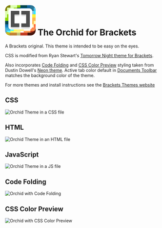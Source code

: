 ![Brackets Themes](https://github.com/Brackets-Themes/TomorrowNight/blob/master/bracket-themes-icon-100x99.png) The Orchid for Brackets
=========

A Brackets original. This theme is intended to be easy on the eyes.

CSS is modified from Ryan Stewart's [Tomorrow Night theme for Brackets](https://github.com/Brackets-Themes/TomorrowNight).

Also incorporates [Code Folding](https://github.com/thehogfather/brackets-code-folding) and [CSS Color Preview](https://github.com/cmgddd/Brackets-css-color-preview) styling taken from Dustin Dowell's [Neon theme](https://github.com/dustindowell22/neon-brackets-theme). Active tab color default in [Documents Toolbar](https://github.com/dnbard/brackets-documents-toolbar) matches the background color of the theme.

For more themes and install instructions see the [Brackets Themes website](http://brackets-themes.github.io/)

## CSS 
![Orchid Theme in a CSS file](https://raw.githubusercontent.com/patrickfatrick/TomorrowNightEighties/master/tomorrow-night-eighties-css.tiff)

## HTML
![Orchid Theme in an HTML file](https://raw.githubusercontent.com/patrickfatrick/TomorrowNightEighties/master/tomorrow-night-eighties-html.tiff)

## JavaScript
![Orchid Theme in a JS file](https://raw.githubusercontent.com/patrickfatrick/TomorrowNightEighties/master/tomorrow-night-eighties-js.tiff)

## Code Folding
![Orchid with Code Folding](https://raw.githubusercontent.com/patrickfatrick/TomorrowNightEighties/master/tomorrow-night-eighties-code-folding.tiff)

## CSS Color Preview
![Orchid with CSS Color Preview](https://raw.githubusercontent.com/patrickfatrick/TomorrowNightEighties/master/tomorrow-night-eighties-color-preview.tiff)